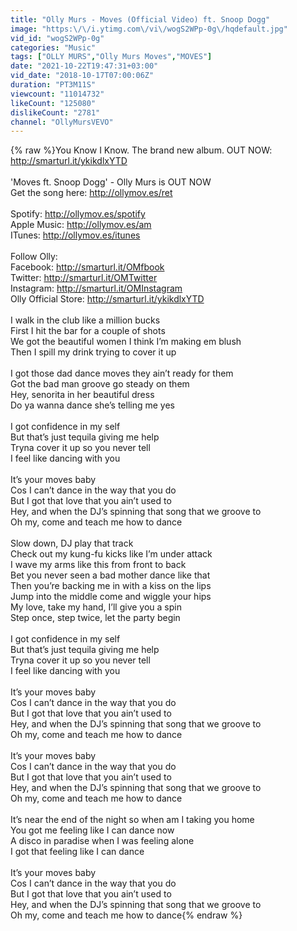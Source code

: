 ```yaml
---
title: "Olly Murs - Moves (Official Video) ft. Snoop Dogg"
image: "https:\/\/i.ytimg.com\/vi\/wogS2WPp-0g\/hqdefault.jpg"
vid_id: "wogS2WPp-0g"
categories: "Music"
tags: ["OLLY MURS","Olly Murs Moves","MOVES"]
date: "2021-10-22T19:47:31+03:00"
vid_date: "2018-10-17T07:00:06Z"
duration: "PT3M11S"
viewcount: "11014732"
likeCount: "125080"
dislikeCount: "2781"
channel: "OllyMursVEVO"
---
```

{% raw %}You Know I Know. The brand new album. OUT NOW: <a rel="nofollow" target="blank" href="http://smarturl.it/ykikdlxYTD">http://smarturl.it/ykikdlxYTD</a><br /><br />'Moves ft. Snoop Dogg' - Olly Murs is OUT NOW<br />Get the song here: <a rel="nofollow" target="blank" href="http://ollymov.es/ret">http://ollymov.es/ret</a><br /> <br />Spotify: <a rel="nofollow" target="blank" href="http://ollymov.es/spotify">http://ollymov.es/spotify</a><br />Apple Music: <a rel="nofollow" target="blank" href="http://ollymov.es/am">http://ollymov.es/am</a><br />ITunes: <a rel="nofollow" target="blank" href="http://ollymov.es/itunes">http://ollymov.es/itunes</a><br /><br />Follow Olly:<br />Facebook: <a rel="nofollow" target="blank" href="http://smarturl.it/OMfbook">http://smarturl.it/OMfbook</a> <br />Twitter: <a rel="nofollow" target="blank" href="http://smarturl.it/OMTwitter">http://smarturl.it/OMTwitter</a><br />Instagram: <a rel="nofollow" target="blank" href="http://smarturl.it/OMInstagram">http://smarturl.it/OMInstagram</a><br />Olly Official Store: <a rel="nofollow" target="blank" href="http://smarturl.it/ykikdlxYTD">http://smarturl.it/ykikdlxYTD</a><br /><br />I walk in the club like a million bucks<br />First I hit the bar for a couple of shots<br />We got the beautiful women I think I’m making em blush<br />Then I spill my drink trying to cover it up<br /> <br />I got those dad dance moves they ain’t ready for them<br />Got the bad man groove go steady on them<br />Hey, senorita in her beautiful dress<br />Do ya wanna dance she’s telling me yes<br /> <br />I got confidence in my self<br />But that’s just tequila giving me help<br />Tryna cover it up so you never tell<br />I feel like dancing with you<br /> <br />It’s your moves baby<br />Cos I can’t dance in the way that you do<br />But I got that love that you ain’t used to<br />Hey, and when the DJ’s spinning that song that we groove to<br />Oh my, come and teach me how to dance<br /> <br />Slow down, DJ play that track<br />Check out my kung-fu kicks like I’m under attack<br />I wave my arms like this from front to back<br />Bet you never seen a bad mother dance like that<br />Then you’re backing me in with a kiss on the lips<br />Jump into the middle come and wiggle your hips<br />My love, take my hand, I’ll give you a spin<br />Step once, step twice, let the party begin<br /> <br />I got confidence in my self<br />But that’s just tequila giving me help<br />Tryna cover it up so you never tell<br />I feel like dancing with you<br /> <br />It’s your moves baby<br />Cos I can’t dance in the way that you do<br />But I got that love that you ain’t used to<br />Hey, and when the DJ’s spinning that song that we groove to<br />Oh my, come and teach me how to dance<br /> <br />It’s your moves baby<br />Cos I can’t dance in the way that you do<br />But I got that love that you ain’t used to<br />Hey, and when the DJ’s spinning that song that we groove to<br />Oh my, come and teach me how to dance<br /> <br />It’s near the end of the night so when am I taking you home<br />You got me feeling like I can dance now<br />A disco in paradise when I was feeling alone<br />I got that feeling like I can dance<br /> <br />It’s your moves baby<br />Cos I can’t dance in the way that you do<br />But I got that love that you ain’t used to<br />Hey, and when the DJ’s spinning that song that we groove to<br />Oh my, come and teach me how to dance{% endraw %}
